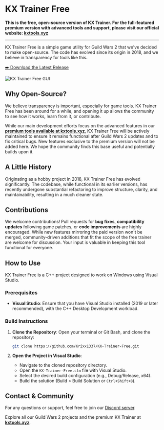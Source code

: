 # KX Trainer Free

**This is the free, open-source version of KX Trainer. For the full-featured premium version with advanced tools and support, please visit our official website: [kxtools.xyz](https://kxtools.xyz)**

---

KX Trainer Free is a simple game utility for Guild Wars 2 that we've decided to make open-source. The code has evolved since its origin in 2018, and we believe in transparency for tools like this.

[➡️ Download the Latest Release](https://github.com/Krixx1337/KX-Trainer-Free/releases/latest)

![KX Trainer Free GUI](./images/kx_trainer_free_imgui_v3.png)

## Why Open-Source?

We believe transparency is important, especially for game tools. KX Trainer Free has been around for a while, and opening it up allows the community to see how it works, learn from it, or contribute.

While our main development efforts focus on the advanced features in our **[premium tools available at kxtools.xyz](https://kxtools.xyz)**, KX Trainer Free will be actively maintained to ensure it remains functional after Guild Wars 2 updates and to fix critical bugs. New features exclusive to the premium version will not be added here. We hope the community finds this base useful and potentially builds upon it.

## A Little History

Originating as a hobby project in 2018, KX Trainer Free has evolved significantly. The codebase, while functional in its earlier versions, has recently undergone substantial refactoring to improve structure, clarity, and maintainability, resulting in a much cleaner state.

## Contributions

We welcome contributions! Pull requests for **bug fixes**, **compatibility updates** following game patches, or **code improvements** are highly encouraged. While new features mirroring the paid version won't be merged, community-driven additions that fit the scope of the free trainer are welcome for discussion. Your input is valuable in keeping this tool functional for everyone.

## How to Use

KX Trainer Free is a C++ project designed to work on Windows using Visual Studio.

### Prerequisites
- **Visual Studio**: Ensure that you have Visual Studio installed (2019 or later recommended), with the C++ Desktop Development workload.

### Build Instructions

1.  **Clone the Repository**:
    Open your terminal or Git Bash, and clone the repository:
    ```bash
    git clone https://github.com/Krixx1337/KX-Trainer-Free.git
    ```

2.  **Open the Project in Visual Studio**:
    *   Navigate to the cloned repository directory.
    *   Open the `KX-Trainer-Free.sln` file with Visual Studio.
    *   Select the desired build configuration (e.g., Debug/Release, x64).
    *   Build the solution (Build > Build Solution or `Ctrl+Shift+B`).

## Contact & Community

For any questions or support, feel free to join our [Discord server](https://discord.gg/z92rnB4kHm).

Explore all our Guild Wars 2 projects and the premium KX Trainer at **[kxtools.xyz](https://kxtools.xyz)**.